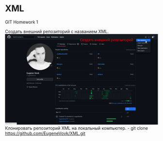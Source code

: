 # XML
GIT Homework 1

Создать внешний репозиторий c названием XML.
![Image alt](https://github.com/EugeneVovk/XML/raw/main/img-XML/1.png)
Клонировать репозиторий XML на локальный компьютер.
	- git clone https://github.com/EugeneVovk/XML.git

